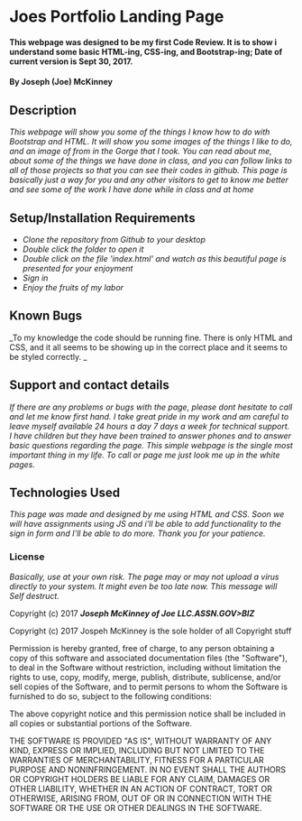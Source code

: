 # Joes Portfolio Landing Page

#### This webpage was designed to be my first Code Review. It is to show i understand some basic HTML-ing, CSS-ing, and Bootstrap-ing;  Date of current version is Sept 30, 2017.

#### By **Joseph (Joe) McKinney**

## Description

_This webpage will show you some of the things I know how to do with Bootstrap and HTML.  It will show you some images of the things I like to do, and an image of from in the Gorge that I took.  You can read about me, about some of the things we have done in class, and you can follow links to all of those projects so that you can see their codes in github.  This page is basically just a way for you and any other visitors to get to know me better and see some of the work I have done while in class and at home_

## Setup/Installation Requirements

* _Clone the repository from Github to your desktop_
* _Double click the folder to open it_
* _Double click on the file 'index.html' and watch as this beautiful page is presented for your enjoyment_
* _Sign in_
* _Enjoy the fruits of my labor_

## Known Bugs

_To my knowledge the code should be running fine.  There is only HTML and CSS, and it all seems to be showing up in the correct place and it seems to be styled correctly. _

## Support and contact details

_If there are any problems or bugs with the page, please dont hesitate to call and let me know first hand.  I take great pride in my work and am careful to leave myself available 24 hours a day 7 days a week for technical support.  I have children but they have been trained to answer phones and to answer basic questions regarding the page.  This simple webpage is the single most important thing in my life.  To call or page me just look me up in the white pages._

## Technologies Used

_This page was made and designed by me using HTML and CSS.  Soon we will have assignments using JS and i'll be able to add functionality to the sign in form and I'll be able to do more.  Thank you for your patience._

### License

_Basically, use at your own risk.  The page may or may not upload a virus directly to your system.  It might even be too late now.  This message will Self destruct._

Copyright (c) 2017 **_Joseph McKinney of Joe LLC.ASSN.GOV>BIZ_**

Copyright (c) 2017 Jospeh McKinney is the sole holder of all Copyright stuff

Permission is hereby granted, free of charge, to any person obtaining a copy
of this software and associated documentation files (the "Software"), to deal
in the Software without restriction, including without limitation the rights
to use, copy, modify, merge, publish, distribute, sublicense, and/or sell
copies of the Software, and to permit persons to whom the Software is
furnished to do so, subject to the following conditions:

The above copyright notice and this permission notice shall be included in all
copies or substantial portions of the Software.

THE SOFTWARE IS PROVIDED "AS IS", WITHOUT WARRANTY OF ANY KIND, EXPRESS OR
IMPLIED, INCLUDING BUT NOT LIMITED TO THE WARRANTIES OF MERCHANTABILITY,
FITNESS FOR A PARTICULAR PURPOSE AND NONINFRINGEMENT. IN NO EVENT SHALL THE
AUTHORS OR COPYRIGHT HOLDERS BE LIABLE FOR ANY CLAIM, DAMAGES OR OTHER
LIABILITY, WHETHER IN AN ACTION OF CONTRACT, TORT OR OTHERWISE, ARISING FROM,
OUT OF OR IN CONNECTION WITH THE SOFTWARE OR THE USE OR OTHER DEALINGS IN THE
SOFTWARE.
